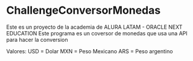 # ChallengeConversorMonedas

Este es un proyecto de la academia de ALURA LATAM - ORACLE NEXT EDUCATION 
Este programa es un coversor de monedas que usa una API para hacer la conversion 

Valores:
  USD = Dolar
  MXN = Peso Mexicano
  ARS = Peso argentino
